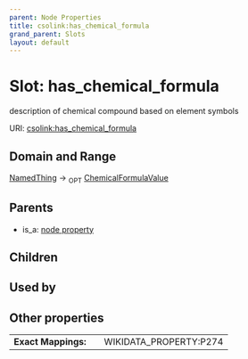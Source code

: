 ```yaml
---
parent: Node Properties
title: csolink:has_chemical_formula
grand_parent: Slots
layout: default
---
```


# Slot: has_chemical_formula


description of chemical compound based on element symbols

URI: [csolink:has_chemical_formula](https://w3id.org/csolink/vocab/has_chemical_formula)

## Domain and Range

[NamedThing](NamedThing.md) ->  <sub>OPT</sub> [ChemicalFormulaValue](types/ChemicalFormulaValue.md)

## Parents

 *  is_a: [node property](node_property.md)

## Children


## Used by


## Other properties

|  |  |  |
| --- | --- | --- |
| **Exact Mappings:** | | WIKIDATA_PROPERTY:P274 |

